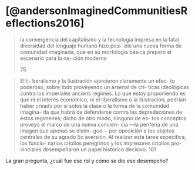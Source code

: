# [@andersonImaginedCommunitiesReflections2016]



> la convergencia del capitalismo y la tecnología impresa
> en la fatal diversidad del lenguaje humano hizo posi-
> ble una nueva forma de comunidad imaginada, que en
> su morfología básica preparó el escenario para la na-
> ción moderna
> 
> 75



> El li-
> beralismo y la Ilustración ejercieron claramente un efec-
> to poderoso, sobre todo proveyendo un arsenal de crí-
> ticas ideológicas contra los imperiales anciens régimes. Lo
> que estoy proponiendo es que ni el interés económico,
> ni el liberalismo o la Ilustración, podrían haber creado
> por sí solos la clase o la forma de la comunidad imagina-
> da que habrá de defenderse contra las depredaciones
> de estos regímenes; dicho de otro modo, ninguno de es-
> tos conceptos proveyó el marco de una nueva concien-
> cia —la periferia de una imagen que apenas se distin-
> gue— por oposición a los objetos centrales de su agrado
> 5o aversión. Al realizar esta tarea específica, los funcio-
> narios criollos peregrinos y los impresores criollos pro-
> vinciales desempeñaron un papel histórico decisivo.
> 101

La gran pregunta, ¿cuál fue ese rol y cómo se dio ese desempeño?
